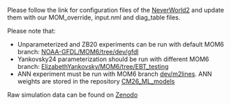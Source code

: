 Please follow the link for configuration files of the [NeverWorld2](https://github.com/ocean-eddy-cpt/NeverWorld2/tree/main/simulations/baselines/nw2_0.25deg_N15_baseline_hmix5) and update them with our MOM_override, input.nml and diag_table files.

Please note that:
* Unparameterized and ZB20 experiments can be run with default MOM6 branch: [NOAA-GFDL/MOM6/tree/dev/gfdl](https://github.com/NOAA-GFDL/MOM6/tree/dev/gfdl) 
* Yankovsky24 parameterization should be run with different MOM6 branch: [ElizabethYankovsky/MOM6/tree/EBT_testing](https://github.com/ElizabethYankovsky/MOM6/tree/EBT_testing)
* ANN experiment must be run with MOM6 branch [dev/m2lines](https://github.com/m2lines/MOM6/tree/89f1fb391d05d3f52549e4f74c74a4b4d6c01960). ANN weights are stored in the repository [CM26_ML_models](https://github.com/m2lines/ANN-momentum-mesoscale/tree/main/CM26_ML_models/ocean3d/subfilter/FGR3)

Raw simulation data can be found on [Zenodo](https://zenodo.org/records/15328410)

